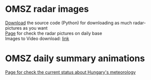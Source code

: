 # OMSZ radar images

[Download](./script.py) the source code (Python) for downloading as much radar-pictures as you want\
[Page](./radar.html) for check the radar pictures on daily base\
Images to Video download: [link](https://download.cnet.com/Images-to-video/3000-2192_4-75936368.html)

# OMSZ daily summary animations

[Page for check the current status about Hungary's meteorology](./current.html)